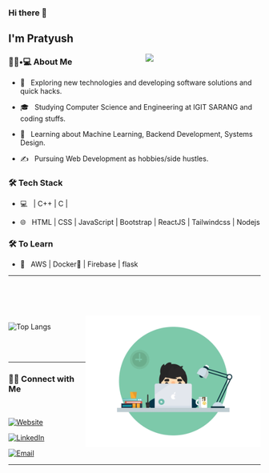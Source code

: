 ### Hi there 👋<h2> I'm Pratyush</h2>

<img align='right' src="https://media.giphy.com/media/M9gbBd9nbDrOTu1Mqx/giphy.gif" width="230">

<h3> 👨🏻•💻 About Me </h3>



- 🤔 &nbsp; Exploring new technologies and developing software solutions and quick hacks.

- 🎓 &nbsp; Studying Computer Science and Engineering at IGIT SARANG and coding stuffs.

- 🌱 &nbsp; Learning about Machine Learning, Backend Development, Systems Design.

- ✍️ &nbsp; Pursuing Web Development as hobbies/side hustles.



<h3>🛠 Tech Stack</h3>



- 💻 &nbsp;   | C++ | C | 

- 🌐 &nbsp; HTML | CSS | JavaScript | Bootstrap | ReactJS | Tailwindcss | Nodejs

<!--

- 🛢 &nbsp; MySQL | MongoDB

- 🔧 &nbsp; Git | Markdown | Selenium | Tidyverse

- 🖥 &nbsp; Illustrator| Photoshop | InDesign

-->



<h3>🛠 To Learn</h3>

- 🔧 &nbsp; AWS | Docker🐳 | Firebase | flask

<hr>



<br/><br/>



<br/>

<img src="https://github.com/nirala69/nirala69/blob/master/70804f7e25b11f29db904f2fa7b4cd9d.gif" width="350" align='right'>

![Top Langs](https://github-readme-stats.vercel.app/api/top-langs/?username=shivam0110&show_icons=true)

<br><br>



<hr>



<h3> 🤝🏻 Connect with Me </h3>

<br>



<p align="center">

<a href="https://dainty-biscochitos-cc87d6.netlify.app/"><img alt="Website" src="https://img.shields.io/badge/pratyush.netlify.app-black?style=flat-square&logo=google-chrome"></a>

<a href="https://linkedin.com/in/pratyush-kumar-467b81218"><img alt="LinkedIn" src="https://img.shields.io/badge/LinkedIn-pratyush%20kumar-blue?style=flat-square&logo=linkedin"></a>



<a href="mailto:infokumarpratyush03@gmail.com"><img alt="Email" src="https://img.shields.io/badge/Email-infokumarpratyush03@gmail.com-blue?style=flat-square&logo=gmail"></a>

</p>



<hr>

